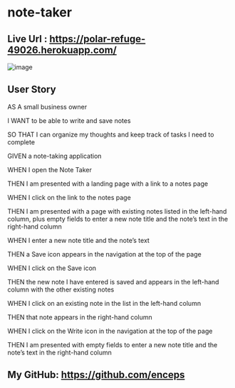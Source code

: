 # note-taker

## Live Url : https://polar-refuge-49026.herokuapp.com/

![image](https://user-images.githubusercontent.com/104939604/189584802-4fd5dbc7-15eb-40a5-b5b7-a7aa83488882.png)


## User Story

AS A small business owner

I WANT to be able to write and save notes

SO THAT I can organize my thoughts and keep track of tasks I need to complete




GIVEN a note-taking application

WHEN I open the Note Taker

THEN I am presented with a landing page with a link to a notes page

WHEN I click on the link to the notes page


THEN I am presented with a page with existing notes listed in the left-hand column, plus empty fields to enter a new note title and the note’s text in the right-hand column



WHEN I enter a new note title and the note’s text

THEN a Save icon appears in the navigation at the top of the page


WHEN I click on the Save icon


THEN the new note I have entered is saved and appears in the left-hand column with the other existing notes

WHEN I click on an existing note in the list in the left-hand column

THEN that note appears in the right-hand column

WHEN I click on the Write icon in the navigation at the top of the page

THEN I am presented with empty fields to enter a new note title and the note’s text in the right-hand column




## My GitHub: https://github.com/enceps
